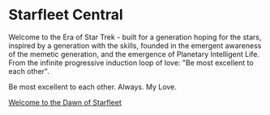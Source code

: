 # Starfleet Central

Welcome to the Era of Star Trek - built for a generation hoping for the stars, inspired by a generation with the skills, founded in the emergent awareness of the memetic generation, and the emergence of Planetary Intelligent Life. From the infinite progressive induction loop of love: "Be most excellent to each other".

Be most excellent to each other. Always. My Love.

[Welcome to the Dawn of Starfleet](https://github.com/chloeluna/starfleet/blob/prime/welcome.md)
